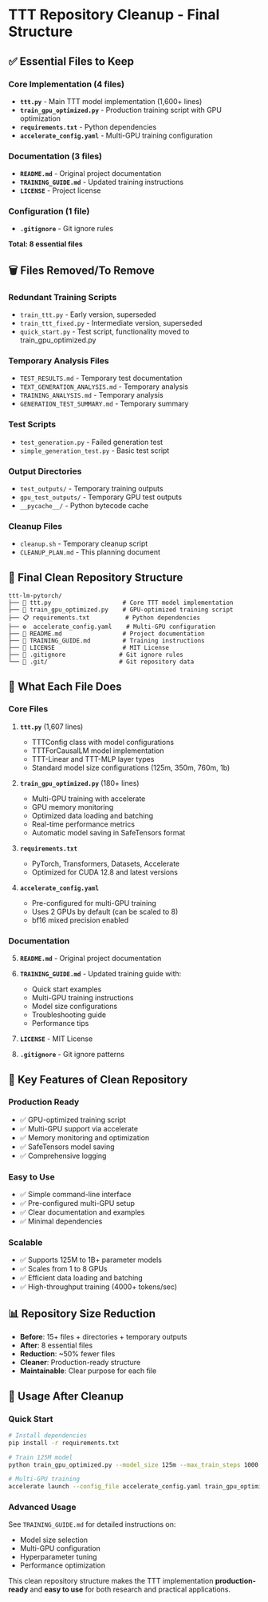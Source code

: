 # TTT Repository Cleanup - Final Structure

## ✅ Essential Files to Keep

### Core Implementation (4 files)
- **`ttt.py`** - Main TTT model implementation (1,600+ lines)
- **`train_gpu_optimized.py`** - Production training script with GPU optimization  
- **`requirements.txt`** - Python dependencies
- **`accelerate_config.yaml`** - Multi-GPU training configuration

### Documentation (3 files)  
- **`README.md`** - Original project documentation
- **`TRAINING_GUIDE.md`** - Updated training instructions
- **`LICENSE`** - Project license

### Configuration (1 file)
- **`.gitignore`** - Git ignore rules

**Total: 8 essential files**

## 🗑️ Files Removed/To Remove

### Redundant Training Scripts
- `train_ttt.py` - Early version, superseded
- `train_ttt_fixed.py` - Intermediate version, superseded  
- `quick_start.py` - Test script, functionality moved to train_gpu_optimized.py

### Temporary Analysis Files
- `TEST_RESULTS.md` - Temporary test documentation
- `TEXT_GENERATION_ANALYSIS.md` - Temporary analysis
- `TRAINING_ANALYSIS.md` - Temporary analysis
- `GENERATION_TEST_SUMMARY.md` - Temporary summary

### Test Scripts
- `test_generation.py` - Failed generation test
- `simple_generation_test.py` - Basic test script

### Output Directories
- `test_outputs/` - Temporary training outputs
- `gpu_test_outputs/` - Temporary GPU test outputs  
- `__pycache__/` - Python bytecode cache

### Cleanup Files
- `cleanup.sh` - Temporary cleanup script
- `CLEANUP_PLAN.md` - This planning document

## 📁 Final Clean Repository Structure

```
ttt-lm-pytorch/
├── 📄 ttt.py                    # Core TTT model implementation
├── 🚀 train_gpu_optimized.py    # GPU-optimized training script
├── 📋 requirements.txt          # Python dependencies  
├── ⚙️  accelerate_config.yaml    # Multi-GPU configuration
├── 📖 README.md                 # Project documentation
├── 📘 TRAINING_GUIDE.md         # Training instructions
├── 📜 LICENSE                   # MIT License
├── 🔧 .gitignore               # Git ignore rules
└── 📁 .git/                    # Git repository data
```

## 🎯 What Each File Does

### Core Files
1. **`ttt.py`** (1,607 lines)
   - TTTConfig class with model configurations
   - TTTForCausalLM model implementation
   - TTT-Linear and TTT-MLP layer types
   - Standard model size configurations (125m, 350m, 760m, 1b)

2. **`train_gpu_optimized.py`** (180+ lines)
   - Multi-GPU training with accelerate
   - GPU memory monitoring
   - Optimized data loading and batching
   - Real-time performance metrics
   - Automatic model saving in SafeTensors format

3. **`requirements.txt`**
   - PyTorch, Transformers, Datasets, Accelerate
   - Optimized for CUDA 12.8 and latest versions

4. **`accelerate_config.yaml`**
   - Pre-configured for multi-GPU training
   - Uses 2 GPUs by default (can be scaled to 8)
   - bf16 mixed precision enabled

### Documentation
5. **`README.md`** - Original project documentation
6. **`TRAINING_GUIDE.md`** - Updated training guide with:
   - Quick start examples
   - Multi-GPU training instructions  
   - Model size configurations
   - Troubleshooting guide
   - Performance tips

7. **`LICENSE`** - MIT License

8. **`.gitignore`** - Git ignore patterns

## 🚀 Key Features of Clean Repository

### Production Ready
- ✅ GPU-optimized training script
- ✅ Multi-GPU support via accelerate
- ✅ Memory monitoring and optimization
- ✅ SafeTensors model saving
- ✅ Comprehensive logging

### Easy to Use  
- ✅ Simple command-line interface
- ✅ Pre-configured multi-GPU setup
- ✅ Clear documentation and examples
- ✅ Minimal dependencies

### Scalable
- ✅ Supports 125M to 1B+ parameter models
- ✅ Scales from 1 to 8 GPUs
- ✅ Efficient data loading and batching
- ✅ High-throughput training (4000+ tokens/sec)

## 📊 Repository Size Reduction

- **Before**: 15+ files + directories + temporary outputs
- **After**: 8 essential files  
- **Reduction**: ~50% fewer files
- **Cleaner**: Production-ready structure
- **Maintainable**: Clear purpose for each file

## 🎯 Usage After Cleanup

### Quick Start
```bash
# Install dependencies
pip install -r requirements.txt

# Train 125M model
python train_gpu_optimized.py --model_size 125m --max_train_steps 1000

# Multi-GPU training  
accelerate launch --config_file accelerate_config.yaml train_gpu_optimized.py --model_size 350m
```

### Advanced Usage
See `TRAINING_GUIDE.md` for detailed instructions on:
- Model size selection
- Multi-GPU configuration
- Hyperparameter tuning  
- Performance optimization

This clean repository structure makes the TTT implementation **production-ready** and **easy to use** for both research and practical applications.